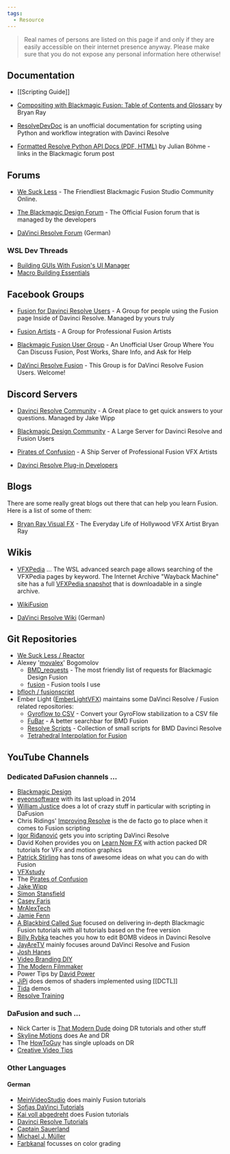 ```yaml
---
tags:
  - Resource
---
```


> Real names of persons are listed on this page if and only if they are easily accessible on their internet presence anyway. Please make sure that you do not expose any personal information here otherwise!

## Documentation

- [[Scripting Guide]]

- [Compositing with Blackmagic Fusion: Table of Contents and Glossary](http://www.bryanray.name/wordpress/compositing-with-blackmagic-fusion-table-of-contents/) by Bryan Ray

- [ResolveDevDoc](https://resolvedevdoc.readthedocs.io/en/latest/#) is an unofficial documentation for scripting using Python and workflow integration with Davinci Resolve

- [Formatted Resolve Python API Docs (PDF, HTML)](https://forum.blackmagicdesign.com/viewtopic.php?f=21&t=99270) by Julian Böhme - links in the Blackmagic forum post


## Forums

- [We Suck Less](https://steakunderwater.com/wesuckless) - The Friendliest Blackmagic Fusion Studio Community Online.

- [The Blackmagic Design Forum](https://forum.blackmagicdesign.com/) - The Official Fusion forum that is managed by the developers

- [DaVinci Resolve Forum](http://www.davinci-resolve-forum.de) (German)

### WSL Dev Threads

- [Building GUIs With Fusion's UI Manager](https://www.steakunderwater.com/wesuckless/viewtopic.php?t=1411)
- [Macro Building Essentials](https://www.steakunderwater.com/wesuckless/viewtopic.php?t=1581)


## Facebook Groups

- [Fusion for Davinci Resolve Users](https://www.facebook.com/groups/DavinciResolveFusion) - A Group for people using the Fusion page Inside of Davinci Resolve. Managed by yours truly

- [Fusion Artists](https://www.facebook.com/groups/blackmagic.fusion) - A Group for Professional Fusion Artists

- [Blackmagic Fusion User Group](https://www.facebook.com/groups/1507383929534178) - An Unofficial User Group Where You Can Discuss Fusion, Post Works, Share Info, and Ask for Help

- [DaVinci Resolve Fusion](https://www.facebook.com/groups/BlackmagicDesignFusion) - This Group is for DaVinci Resolve Fusion Users. Welcome!



## Discord Servers

- [Davinci Resolve Community](https://discord.gg/3HWSHdg7fM) - A Great place to get quick answers to your questions. Managed by Jake Wipp

- [Blackmagic Design Community](https://discord.gg/URJpZQQCmx) - A Large Server for Davinci Resolve and Fusion Users

- [Pirates of Confusion](https://discord.gg/vnv8yr5gju) - A Ship Server of Professional Fusion VFX Artists

- [Davinci Resolve Plug-in Developers](https://discord.gg/Zb48E4z3Pg)


## Blogs

There are some really great blogs out there that can help you learn Fusion. Here is a list of some of them:

- [Bryan Ray Visual FX](http://www.bryanray.name/wordpress/) - The Everyday Life of Hollywood VFX Artist Bryan Ray




## Wikis

- [VFXPedia](https://www.steakunderwater.com/VFXPedia/96.0.243.189/index4875.html?title=Main_Page) ... The WSL advanced search page allows searching of the VFXPedia pages by keyword. The Internet Archive "Wayback Machine" site has a full [VFXPedia snapshot](https://archive.org/details/wiki-vfxpediacom) that is downloadable in a single archive.

- [WikiFusion](https://learnnowfx.com/wikifusion/)

- [DaVinci Resolve Wiki](https://www.davinci-resolve-forum.de/tiki/tiki-index.php) (German)


## Git Repositories

- [We Suck Less / Reactor](https://gitlab.com/WeSuckLess/Reactor)
- Alexey '[movalex](https://github.com/movalex)' Bogomolov
	- [BMD_requests](https://github.com/movalex/BMD_requests) - The most friendly list of requests for Blackmagic Design Fusion
	-  [fusion](https://github.com/movalex/fusion) - Fusion tools I use
- [bfloch / fusionscript](https://github.com/bfloch/fusionscript)
- Ember Light ([EmberLightVFX](https://github.com/EmberLightVFX?tab=repositories )) maintains some DaVinci Resolve / Fusion related repositories:
  - [Gyroflow to CSV](https://github.com/EmberLightVFX/Gyroflow-to-CSV) - Convert your GyroFlow stabilization to a CSV file
  - [FuBar](https://github.com/EmberLightVFX/FuBar) - A better searchbar for BMD Fusion
  - [Resolve Scripts](https://github.com/EmberLightVFX/Resolve-Scripts) - Collection of small scripts for BMD Davinci Resolve
  - [Tetrahedral Interpolation for Fusion](https://github.com/EmberLightVFX/Tetrahedral-Interpolation-for-Fusion)


## YouTube Channels

### Dedicated DaFusion channels ...

* [Blackmagic Design](https://www.youtube.com/c/BlackmagicDesignOfficial)
* [eyeonsoftware](https://www.youtube.com/user/eyeonsoftware/videos) with its last upload in 2014
* [William Justice](https://www.youtube.com/channel/UCBHxgQI3JmCKhJuLLEQnnUA) does a lot of crazy stuff in particular with scripting in DaFusion
* Chris Ridings' [Improving Resolve](https://www.youtube.com/channel/UCATpHEAIqyE2CBpl2Zf847g) is the de facto go to place when it comes to Fusion scripting
* [Igor Riđanović](https://www.youtube.com/c/Hdhead) gets you into scripting DaVinci Resolve
* David Kohen provides you on [Learn Now FX](https://www.youtube.com/channel/UC23pqsthkUONHvw38aqwkyA) with action packed DR tutorials for VFx and motion graphics
* [Patrick Stirling](https://www.youtube.com/channel/UCkNXzFVAwU10ViF7xSR8ieA) has tons of awesome ideas on what you can do with Fusion
* [VFXstudy](https://www.youtube.com/channel/UC8XOaysyWKZ1gX_58QiqUXg)
* The [Pirates of Confusion](https://www.youtube.com/channel/UCL-EHsqaMSF28Fmo-m3Ja8Q)
* [Jake Wipp](https://www.youtube.com/channel/UCOxn_AHqfo9wCudWWnO4rkw)
* [Simon Stansfield](https://www.youtube.com/channel/UCd88-1oSGdcOB3UCBgLCXqw)
* [Casey Faris](https://www.youtube.com/channel/UCdfDjoLF5L6lLuDCkJw0P3g)
* [MrAlexTech](https://www.youtube.com/channel/UCTmY-LBmbLugkJ0ryZfjZTQ)
* [Jamie Fenn](https://www.youtube.com/channel/UCm-S7cenOOFKvcTUwD2xrVw)
* [A Blackbird Called Sue](https://www.youtube.com/c/ABlackbirdCalledSue) focused on delivering in-depth Blackmagic Fusion tutorials with all tutorials based on the free version
* [Billy Rybka](https://www.youtube.com/channel/UCqdEvPxIXLZE1uGhE8ZuSMw) teaches you how to edit BOMB videos in Davinci Resolve
* [JayAreTV](https://www.youtube.com/channel/UCn5GD-PNXWyonXQO8rH3vPw) mainly focuses around DaVinci Resolve and Fusion
* [Josh Hanes](https://www.youtube.com/channel/UCNtwGt4vJg13mP6kMWPFa_A)
* [Video Branding DIY](https://www.youtube.com/channel/UCohalV3gU0_umZeC7oH3Ymw)
* [The Modern Filmmaker](https://www.youtube.com/c/TheModernFilmmaker)
* Power Tips by [David Power](https://www.youtube.com/channel/UC7fa23w2ARHwbcwEYpVZYHQ)
* [JiPi](https://www.youtube.com/channel/UCItO4q_3JgMVV2MFIPDGQGg) does demos of shaders implemented using [[DCTL]]
* [Tida](https://www.youtube.com/channel/UCv3lIVq21UC_a1EUw8QOPZw) demos
* [Resolve Training](https://www.youtube.com/c/ResolveTraining)

### DaFusion and such ...

* Nick Carter is [That Modern Dude](https://www.youtube.com/channel/UCjTGot-9fjpmsH0PO-uOhDA) doing DR tutorials and other stuff
* [Skyline Motions](https://www.youtube.com/channel/UC1pJ74V_1-wEx5ysN034CaQ) does Ae and DR
* The [HowToGuy](https://www.youtube.com/channel/UC1JYDR8ZcGlNXMcBFOD_-qA) has single uploads on DR
* [Creative Video Tips](https://www.youtube.com/c/CreativeVideoTips)


### Other Languages

#### German

* [MeinVideoStudio](https://www.youtube.com/channel/UChOk9mbWtgR4mLgMv7z3qNQ) does mainly Fusion tutorials
* [Sofjas DaVinci Tutorials](https://www.youtube.com/channel/UCEAT38aIxoNJN30kvnDVO6w)
* [Kai voll abgedreht](https://www.youtube.com/channel/UCjo3Z1xv-FyOI4GuVkPvWjQ) does Fusion tutorials
* [Davinci Resolve Tutorials](https://www.youtube.com/channel/UCR0xO-CgnKeMjMQmrFWNAsg)
* [Captain Sauerland](https://www.youtube.com/channel/UCX7FusGLmzBk3WR_0xsyGbQ)
* [Michael J. Müller](https://www.youtube.com/channel/UCBg4TgszrvXPNswa_r73Jtg)
* [Farbkanal](https://www.youtube.com/channel/UCvWX4d2hCmnrIOKJWHX-KOg) focusses on color grading
